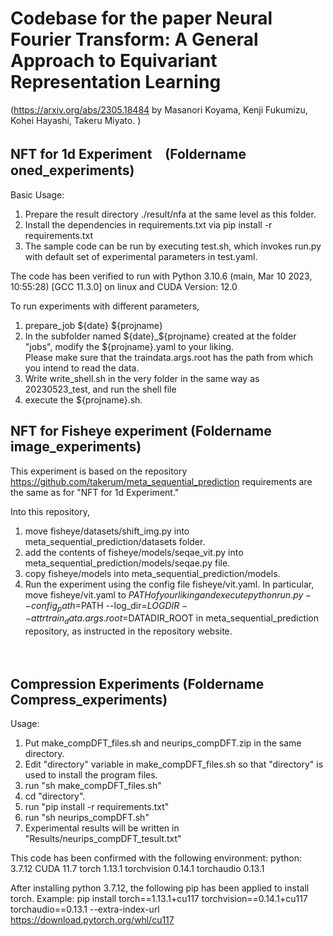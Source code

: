 # Codebase for the paper Neural Fourier Transform: A General Approach to Equivariant Representation Learning
(https://arxiv.org/abs/2305.18484 by Masanori Koyama, Kenji Fukumizu, Kohei Hayashi, Takeru Miyato. )



## NFT for 1d Experiment　(Foldername oned_experiments)

Basic Usage:

1) Prepare the result directory  ./result/nfa at the same level as this folder.
2) Install the dependencies in requirements.txt via   pip install -r requirements.txt
3) The sample code can be run by executing test.sh, which invokes run.py with default set of experimental parameters in test.yaml.

The code has been verified to run with Python 3.10.6 (main, Mar 10 2023, 10:55:28) [GCC 11.3.0] on linux 
and CUDA Version: 12.0 

To run experiments with different parameters, 
1) prepare_job ${date} ${projname}
2) In the subfolder named ${date}_${projname} created at the folder "jobs", 
modify the ${projname}.yaml to your liking.  
Please make sure that the traindata.args.root has the path from which you intend to read the data.
3) Write write_shell.sh in the very folder in the same way as 20230523_test, and run the shell file
4) execute the ${projname}.sh. 


## NFT for Fisheye experiment (Foldername image_experiments)
This experiment is based on the repository
https://github.com/takerum/meta_sequential_prediction
requirements are the same as for "NFT for 1d Experiment."

Into this repository, 
1) move fisheye/datasets/shift_img.py into meta_sequential_prediction/datasets folder.
2) add the contents of fisheye/models/seqae_vit.py into meta_sequential_prediction/models/seqae.py file.
3) copy fisheye/models into meta_sequential_prediction/models.
4) Run the experiment using the config file fisheye/vit.yaml. In particular,  move fisheye/vit.yaml to $PATH of your liking and execute 
python run.py --config_path=$PATH --log_dir=$LOGDIR --attr train_data.args.root=$DATADIR_ROOT
in meta_sequential_prediction repository, as instructed in the repository website.



　



## Compression Experiments (Foldername Compress_experiments)

Usage:
1) Put make_compDFT_files.sh and  neurips_compDFT.zip in the same directory. 
2) Edit "directory" variable in make_compDFT_files.sh so that "directory" is used to install the program files. 
3) run "sh make_compDFT_files.sh"
4) cd "directory". 
5) run "pip install -r requirements.txt"
6) run "sh neurips_compDFT.sh"
7) Experimental results will be written in "Results/neurips_compDFT_tesult.txt"

This code has been confirmed with the following environment:
python: 3.7.12
CUDA 11.7
torch 1.13.1
torchvision 0.14.1
torchaudio 0.13.1

After installing python 3.7.12, the following pip has been applied to install torch. 
Example: 
pip install torch==1.13.1+cu117 torchvision==0.14.1+cu117 torchaudio==0.13.1 --extra-index-url https://download.pytorch.org/whl/cu117
